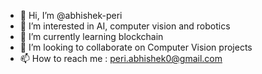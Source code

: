 - 👋 Hi, I’m @abhishek-peri
- 👀 I’m interested in AI, computer vision and robotics
- 🌱 I’m currently learning blockchain
- 💞️ I’m looking to collaborate on Computer Vision projects
- 📫 How to reach me : peri.abhishek0@gmail.com

<!---
abhishek-peri/abhishek-peri is a ✨ special ✨ repository because its `README.md` (this file) appears on your GitHub profile.
You can click the Preview link to take a look at your changes.
--->
